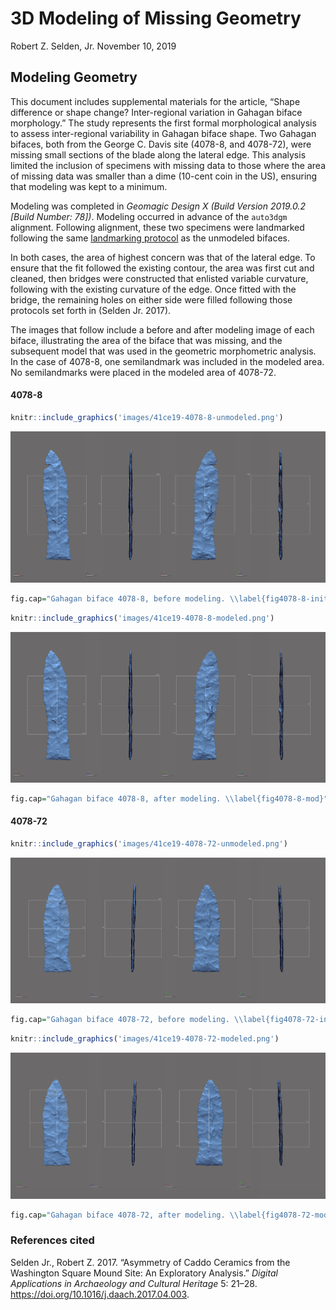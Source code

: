 3D Modeling of Missing Geometry
================
Robert Z. Selden, Jr.
November 10, 2019

## Modeling Geometry

This document includes supplemental materials for the article, “Shape
difference or shape change? Inter-regional variation in Gahagan biface
morphology.” The study represents the first formal morphological
analysis to assess inter-regional variability in Gahagan biface shape.
Two Gahagan bifaces, both from the George C. Davis site (4078-8, and
4078-72), were missing small sections of the blade along the lateral
edge. This analysis limited the inclusion of specimens with missing data
to those where the area of missing data was smaller than a dime (10-cent
coin in the US), ensuring that modeling was kept to a minimum.

Modeling was completed in *Geomagic Design X (Build Version 2019.0.2
\[Build Number: 78\])*. Modeling occurred in advance of the `auto3dgm`
alignment. Following alignment, these two specimens were landmarked
following the same [landmarking protocol](landmarking-protocol.md) as
the unmodeled bifaces.

In both cases, the area of highest concern was that of the lateral edge.
To ensure that the fit followed the existing contour, the area was first
cut and cleaned, then bridges were constructed that enlisted variable
curvature, following with the existing curvature of the edge. Once
fitted with the bridge, the remaining holes on either side were filled
following those protocols set forth in (Selden Jr. 2017).

The images that follow include a before and after modeling image of each
biface, illustrating the area of the biface that was missing, and the
subsequent model that was used in the geometric morphometric analysis.
In the case of 4078-8, one semilandmark was included in the modeled
area. No semilandmarks were placed in the modeled area of 4078-72.

#### 4078-8

``` r
knitr::include_graphics('images/41ce19-4078-8-unmodeled.png')
```

![](images/41ce19-4078-8-unmodeled.png)<!-- -->

``` r
fig.cap="Gahagan biface 4078-8, before modeling. \\label{fig4078-8-init}"
```

``` r
knitr::include_graphics('images/41ce19-4078-8-modeled.png')
```

![](images/41ce19-4078-8-modeled.png)<!-- -->

``` r
fig.cap="Gahagan biface 4078-8, after modeling. \\label{fig4078-8-mod}"
```

#### 4078-72

``` r
knitr::include_graphics('images/41ce19-4078-72-unmodeled.png')
```

![](images/41ce19-4078-72-unmodeled.png)<!-- -->

``` r
fig.cap="Gahagan biface 4078-72, before modeling. \\label{fig4078-72-init}"
```

``` r
knitr::include_graphics('images/41ce19-4078-72-modeled.png')
```

![](images/41ce19-4078-72-modeled.png)<!-- -->

``` r
fig.cap="Gahagan biface 4078-72, after modeling. \\label{fig4078-72-mod}"
```

### References cited

<div id="refs" class="references">

<div id="ref-RN11521">

Selden Jr., Robert Z. 2017. “Asymmetry of Caddo Ceramics from the
Washington Square Mound Site: An Exploratory Analysis.” *Digital
Applications in Archaeology and Cultural Heritage* 5: 21–28.
<https://doi.org/10.1016/j.daach.2017.04.003>.

</div>

</div>
